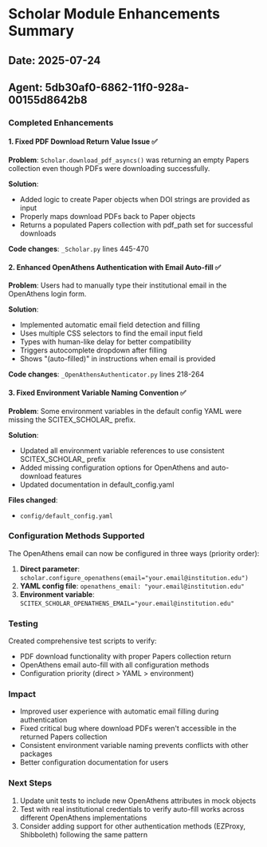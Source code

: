 # Scholar Module Enhancements Summary

## Date: 2025-07-24
## Agent: 5db30af0-6862-11f0-928a-00155d8642b8

### Completed Enhancements

#### 1. Fixed PDF Download Return Value Issue ✅
**Problem**: `Scholar.download_pdf_asyncs()` was returning an empty Papers collection even though PDFs were downloading successfully.

**Solution**: 
- Added logic to create Paper objects when DOI strings are provided as input
- Properly maps download PDFs back to Paper objects
- Returns a populated Papers collection with pdf_path set for successful downloads

**Code changes**: `_Scholar.py` lines 445-470

#### 2. Enhanced OpenAthens Authentication with Email Auto-fill ✅
**Problem**: Users had to manually type their institutional email in the OpenAthens login form.

**Solution**:
- Implemented automatic email field detection and filling
- Uses multiple CSS selectors to find the email input field
- Types with human-like delay for better compatibility
- Triggers autocomplete dropdown after filling
- Shows "(auto-filled)" in instructions when email is provided

**Code changes**: `_OpenAthensAuthenticator.py` lines 218-264

#### 3. Fixed Environment Variable Naming Convention ✅
**Problem**: Some environment variables in the default config YAML were missing the SCITEX_SCHOLAR_ prefix.

**Solution**:
- Updated all environment variable references to use consistent SCITEX_SCHOLAR_ prefix
- Added missing configuration options for OpenAthens and auto-download features
- Updated documentation in default_config.yaml

**Files changed**: 
- `config/default_config.yaml`

### Configuration Methods Supported

The OpenAthens email can now be configured in three ways (priority order):
1. **Direct parameter**: `scholar.configure_openathens(email="your.email@institution.edu")`
2. **YAML config file**: `openathens_email: "your.email@institution.edu"`
3. **Environment variable**: `SCITEX_SCHOLAR_OPENATHENS_EMAIL="your.email@institution.edu"`

### Testing

Created comprehensive test scripts to verify:
- PDF download functionality with proper Papers collection return
- OpenAthens email auto-fill with all configuration methods
- Configuration priority (direct > YAML > environment)

### Impact

- Improved user experience with automatic email filling during authentication
- Fixed critical bug where download PDFs weren't accessible in the returned Papers collection
- Consistent environment variable naming prevents conflicts with other packages
- Better configuration documentation for users

### Next Steps

1. Update unit tests to include new OpenAthens attributes in mock objects
2. Test with real institutional credentials to verify auto-fill works across different OpenAthens implementations
3. Consider adding support for other authentication methods (EZProxy, Shibboleth) following the same pattern